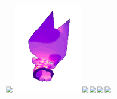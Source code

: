 ![](https://i.pinimg.com/originals/c0/69/cd/c069cd0359560d04c783d9c50127ae05.gif)
![](https://github.com/Darumin/Darumin/blob/master/floatingbob.gif?raw=true)
![](https://bestanimations.com/Animals/Mammals/Cats/cats/cute-kitty-animated-gif-11.gif)
![](https://media.tenor.com/images/ad10d5b1f5495310155e20bf7b49f2d4/tenor.gif)
![](https://i.gifer.com/origin/1c/1cd3ad75a586cbb813588dfe8f8a7a71_w200.gif)
![](https://media.tenor.com/images/76df73fbcc3626fa0cdc056f21598e36/tenor.gif)

<!--
**Darumin/Darumin** is a ✨ _special_ ✨ repository because its `README.md` (this file) appears on your GitHub profile.

Here are some ideas to get you started:

- 🔭 I’m currently working on ...
- 🌱 I’m currently learning ...
- 👯 I’m looking to collaborate on ...
- 🤔 I’m looking for help with ...
- 💬 Ask me about ...
- 📫 How to reach me: ...
- 😄 Pronouns: ...
- ⚡ Fun fact: ...
-->
